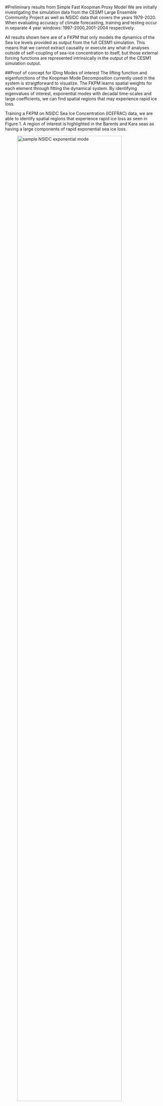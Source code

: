 #Preliminary results from Simple Fast Koopman Proxy Model
We are initially investigating the simulation data from the CESM1 Large Ensemble Community Project as well as NSIDC data that covers the years 1979-2020. 
When evaluating accuracy of climate forecasting, training and testing occur in separate 4 year windows: 1997-2000,2001-2004 respectively.

All results shown here are of a FKPM that only models the dynamics of the Sea Ice levels provided as output from the full CESM1 simulation. 
This means that we cannot extract causality or execute any what-if analyses outside of self-coupling of sea-ice concentration to itself, but those external forcing functions are represented intrinsically in the output of the CESM1 simulation output.

##Proof of concept for IDing Modes of interest
The lifting function and eigenfunctions of the Koopman Mode Decomposition currently used in the system is straigtforward to visualize. The FKPM learns spatial weights for each element through fitting the dynamical system. By identifying eigenvalues of interest, exponential modes with decadal time-scales and large coefficients, we can find spatial regions that may experience rapid ice loss.

Training a FKPM on NSIDC Sea Ice Concentration (ICEFRAC) data, we are able to identify spatial regions that experience rapid ice loss as seen in Figure 1. A region of interest is highlighted in the Barents and Kara seas as having a large components of rapid exponential sea ice loss.

<figure>
<img src="../../figs/results/NSIDC_1979-2020_exp_mode_both.png" alt="sample NSIDC exponential mode" style="width:90%">
<figcaption align = "center" style="width:90%"><b>Figure 1:</b> Example eigenfunctions for exponentially decaying Koopman modes in North (left) and left (right) hemispheres. This FKPM was trained using NSIDC data (sea ice concentration only) from 1979-2020.  </figcaption>
</figure>  <br/><br/>

The FKPM generated only through Sea Ice Concentration time-series data are insufficient to capture all the relevant climate dynamics, so the above analysis should be considered a proof of concept.   

##Accuracy of FKPMs
<figure>
<img src="../../figs/results/NSIDC_vs_CESM_1979-2020_mean-annual_comparison.png" alt="NSIDC FKPM vs CESM1 FKPM" style="width:90%">
<figcaption align = "center" style="width:90%"><b>Figure 2:</b> The Koopman Mode Decomposition allows us to plot each separately and remove Mean and Annual modes for later analyses at any point during analysis. Two FKPM were trained on NSIDC (left) and CESM1 ensemble (right) data from 1979-2020. The two most prominent NSIDC Mean modes (left-most) can be compared to the two most prominent CESM Mean modes(middle-right) while the two most prominent NSIDC annual modes (middle-left) can be compared to the two most prominent CESM annual modes (right-most).  </figcaption>
</figure>  <br/><br/>

We see that the extent of the eigenfunctions for Mean and Annual modes are qualitatively similar between a CESM-based and NSIDC-based FKPMs. Additionally, the regions of high annual variance are highlighted as expected in the annual mode eigenfunctions, while the regions of highest sea-ice concentration are highlighted in the mean mode eigenfunctions.  This all matches expectation and shows that qualitatively, the FKPM are able to capture the more well-behaved dynamics of the system.

Next we move to a more quantitative analysis looking at the accuracy of FKPM trained on NSIDC data.

<figure>
<img src="../../figs/results/Sea_ice_only_forecasting.png" alt="FKPM sea ice only monthly accuracy" style="width:90%">
<figcaption align = "center" style="width:90%"><b>Figure 3:</b> A FKPM was trained on monthly NSIDC (sea ice concentration only) data from 1997-2000. The Koopman model was then run foreward to forecast monthly predictions from 2001-2004. The pointwise RMSE of the FKPM (blue), CESM1 (orange), and climatalogical mean (green) were then computed from the observed monthly NSIDC data. </figcaption>
</figure>  <br/><br/>

We see that the FKPM trained only on Sea Ice data seems to mirror the climatological mean, while remaining slightly worse. The CESM1 model is generally not used for the purpose of month-month prediction, but it is worth noting that the relative cycles of error for the CESM1 simulation opposes those of the FKPM and climatalogical mean. This hints both the NSIDC based FKPM and the CESM1 may be good candidates for a hybrid model.

It is unsurprising that the Sea Ice Concentration only FKPM would provide similar performance to the climatological mean. In essence, it forecasts based solely on the recent Sea Ice concentration and is unaware of other casual climate variables whose variance will impact Sea Ice levels directly.  In order to improve the accuracy of the HAIKU system, we must include additional climate variables into the FKPM.

##Additional climate variables improve model accuracy

We continue the development of the HAIKU system by including additional climate variables in the FKPM training. In particular, we include: Sea Ice Concentration, Sea Surface Temperature, and Atmoshperic Surface Temperature.  These generally improve the performance of the models and we plan to investigate the inclusion of additional variables (eg. 3D gridded atmospheric temperature, atmospheric C02).

First, we train an FKPM with all three of these inputs for CESM1 data and observed data and compare to make sure the FKPM is providing qualitatively reasonable output. The mean modes are plotted in Figure 4 and match expectation for the typical average values of these variables across the training timespan.

<figure>
<img src="../../figs/results/CESM_NSIDC_compare_multiple_variables_mean_mode.png" alt="CESM" style="width:90%">
<figcaption align = "center" style="width:90%"><b>Figure 4:</b> The Mean eigenfunctions are summed and visualized for the CESM1-based FKPM (top) and the observational-based FKPM (bottom). The results are qualitatively similar and also match physical expectations for annual variance of these variables.  </figcaption>
</figure>  <br/><br/>

The annual modes are shown in Figure 5 and match expectation for the typical annual fluctuation of these variables across the training timespan.

<figure>
<img src="../../figs/results/CESM_NSIDC_compare_multiple_variables_annual_mode.png" alt="CESM" style="width:90%">
<figcaption align = "center" style="width:90%"><b>Figure 5:</b> The annual eigenfunctions are summed and visualized for the CESM1-based FKPM (top) and the observational-based FKPM (bottom). The results are qualitatively similar and also match physical expectations for annual variance of these variables.  </figcaption>
</figure>  <br/><br/>

We have preliminary evidence that the FKPM is accurately modeling the new climate variables and now want to quantitatively assess how much additional prediction power or modeling accuracy we gain by the inclusion of these variables. The RMSE is computed between the monthly predictions of various models and the NSIDC monthly sea ice concentration data in Figure 6. 

<figure>
<img src="../../figs/results/Koopman_accuracy_vs_variabls.png" alt="CESM" style="width:90%">
<figcaption align = "center" style="width:90%"><b>Figure 6:</b> Four FKPM were trained with differing sets of input variables (from observational data) and the pointwise RMSE of monthly Sea Ice concentration is shown (blue) compared to CESM1 data (orange) and the climatalogical mean (green). We see an accuracy gain when including ORAS5 Atmoshperic Temperature (right), but not when including ERA5 Sea Surface Temperature (bottom) compared to Sea Ice alone (top-left).   </figcaption>
</figure>  <br/><br/>

From this result, it is clear that the the FKPM becomes more accurate with the inclusion of Atmospheric temperature. We speculate that the Sea Surface temperature has little positive impact because the ERA5 Sea Surface Temperature data is known to be fairly spotty.  Further analysis will leverage CESM1-based analysis to sea if more accurate Sea Surface data could improve the accuracy of these models.  This will be a nice proof of concept for our Phase II approach to identify new measurements that could improve the accuracy of models built from observational data.

## Next Steps

Inclusion of just one additional variable has brought the FKPM monthly accuracy up to the level of the climatalogical mean. We plan to test the addition of a few new variables to get generate a more accurate model on a monthly timescale.  Additionally, we will present accuracy measurements on longer timescales to more directly compare the climatalogical accuracy and compare directly to the CESM model for identifying long-term Sea Ice Trends.  We expect that some tuning of the Koopman model itself will be involved (such as modifying the lifting functions or adding physical restrictions to the eigenfunctions and eigenvalues representing real physics interaction limitations.)

Early summaries of causal models using the updated FKPM will come as well, allowing for further validation of the approach and the relevance of the produced models.

We also plan to produce the first results of the Hybrid Koopman Proxy Model to verify that the approach described in section X can improve accuracy over the climate model itself (eg. CESM1).